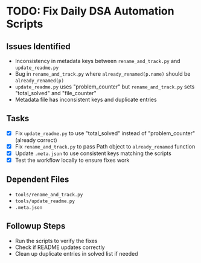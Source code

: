 # TODO: Fix Daily DSA Automation Scripts

## Issues Identified
- Inconsistency in metadata keys between `rename_and_track.py` and `update_readme.py`
- Bug in `rename_and_track.py` where `already_renamed(p.name)` should be `already_renamed(p)`
- `update_readme.py` uses "problem_counter" but `rename_and_track.py` sets "total_solved" and "file_counter"
- Metadata file has inconsistent keys and duplicate entries

## Tasks
- [x] Fix `update_readme.py` to use "total_solved" instead of "problem_counter" (already correct)
- [x] Fix `rename_and_track.py` to pass Path object to `already_renamed` function
- [x] Update `.meta.json` to use consistent keys matching the scripts
- [x] Test the workflow locally to ensure fixes work

## Dependent Files
- `tools/rename_and_track.py`
- `tools/update_readme.py`
- `.meta.json`

## Followup Steps
- Run the scripts to verify the fixes
- Check if README updates correctly
- Clean up duplicate entries in solved list if needed
